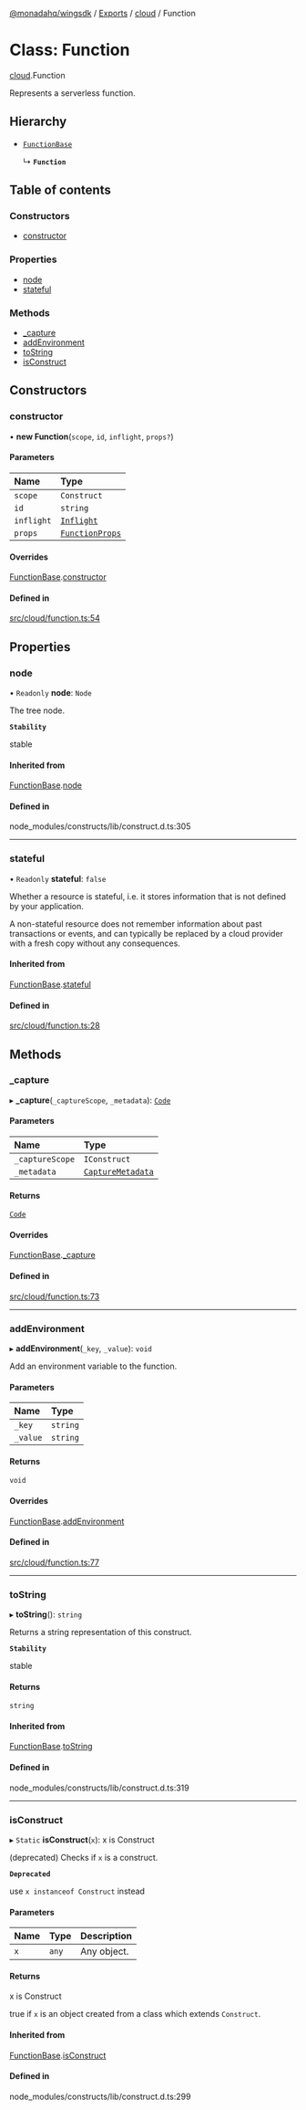 [@monadahq/wingsdk](../README.md) / [Exports](../modules.md) / [cloud](../modules/cloud.md) / Function

# Class: Function

[cloud](../modules/cloud.md).Function

Represents a serverless function.

## Hierarchy

- [`FunctionBase`](cloud.FunctionBase.md)

  ↳ **`Function`**

## Table of contents

### Constructors

- [constructor](cloud.Function.md#constructor)

### Properties

- [node](cloud.Function.md#node)
- [stateful](cloud.Function.md#stateful)

### Methods

- [\_capture](cloud.Function.md#_capture)
- [addEnvironment](cloud.Function.md#addenvironment)
- [toString](cloud.Function.md#tostring)
- [isConstruct](cloud.Function.md#isconstruct)

## Constructors

### constructor

• **new Function**(`scope`, `id`, `inflight`, `props?`)

#### Parameters

| Name | Type |
| :------ | :------ |
| `scope` | `Construct` |
| `id` | `string` |
| `inflight` | [`Inflight`](core.Inflight.md) |
| `props` | [`FunctionProps`](../interfaces/cloud.FunctionProps.md) |

#### Overrides

[FunctionBase](cloud.FunctionBase.md).[constructor](cloud.FunctionBase.md#constructor)

#### Defined in

[src/cloud/function.ts:54](https://github.com/monadahq/winglang/blob/438eedb/libs/wingsdk/src/cloud/function.ts#L54)

## Properties

### node

• `Readonly` **node**: `Node`

The tree node.

**`Stability`**

stable

#### Inherited from

[FunctionBase](cloud.FunctionBase.md).[node](cloud.FunctionBase.md#node)

#### Defined in

node_modules/constructs/lib/construct.d.ts:305

___

### stateful

• `Readonly` **stateful**: ``false``

Whether a resource is stateful, i.e. it stores information that is not
defined by your application.

A non-stateful resource does not remember information about past
transactions or events, and can typically be replaced by a cloud provider
with a fresh copy without any consequences.

#### Inherited from

[FunctionBase](cloud.FunctionBase.md).[stateful](cloud.FunctionBase.md#stateful)

#### Defined in

[src/cloud/function.ts:28](https://github.com/monadahq/winglang/blob/438eedb/libs/wingsdk/src/cloud/function.ts#L28)

## Methods

### \_capture

▸ **_capture**(`_captureScope`, `_metadata`): [`Code`](core.Code.md)

#### Parameters

| Name | Type |
| :------ | :------ |
| `_captureScope` | `IConstruct` |
| `_metadata` | [`CaptureMetadata`](../interfaces/core.CaptureMetadata.md) |

#### Returns

[`Code`](core.Code.md)

#### Overrides

[FunctionBase](cloud.FunctionBase.md).[_capture](cloud.FunctionBase.md#_capture)

#### Defined in

[src/cloud/function.ts:73](https://github.com/monadahq/winglang/blob/438eedb/libs/wingsdk/src/cloud/function.ts#L73)

___

### addEnvironment

▸ **addEnvironment**(`_key`, `_value`): `void`

Add an environment variable to the function.

#### Parameters

| Name | Type |
| :------ | :------ |
| `_key` | `string` |
| `_value` | `string` |

#### Returns

`void`

#### Overrides

[FunctionBase](cloud.FunctionBase.md).[addEnvironment](cloud.FunctionBase.md#addenvironment)

#### Defined in

[src/cloud/function.ts:77](https://github.com/monadahq/winglang/blob/438eedb/libs/wingsdk/src/cloud/function.ts#L77)

___

### toString

▸ **toString**(): `string`

Returns a string representation of this construct.

**`Stability`**

stable

#### Returns

`string`

#### Inherited from

[FunctionBase](cloud.FunctionBase.md).[toString](cloud.FunctionBase.md#tostring)

#### Defined in

node_modules/constructs/lib/construct.d.ts:319

___

### isConstruct

▸ `Static` **isConstruct**(`x`): x is Construct

(deprecated) Checks if `x` is a construct.

**`Deprecated`**

use `x instanceof Construct` instead

#### Parameters

| Name | Type | Description |
| :------ | :------ | :------ |
| `x` | `any` | Any object. |

#### Returns

x is Construct

true if `x` is an object created from a class which extends `Construct`.

#### Inherited from

[FunctionBase](cloud.FunctionBase.md).[isConstruct](cloud.FunctionBase.md#isconstruct)

#### Defined in

node_modules/constructs/lib/construct.d.ts:299
